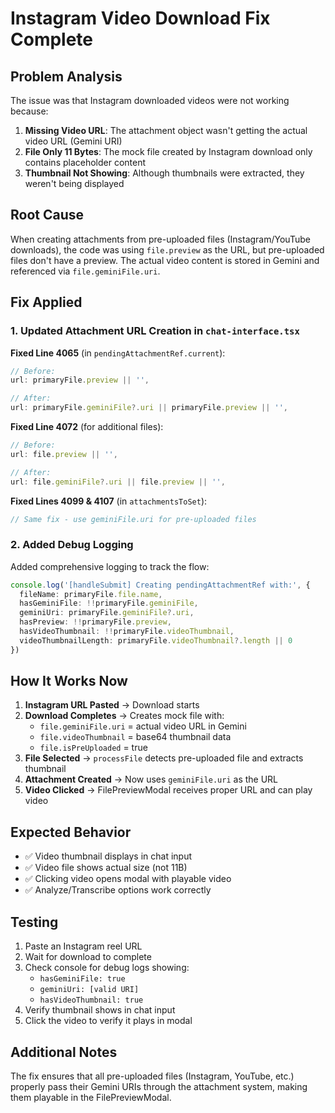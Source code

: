 # Instagram Video Download Fix Complete

## Problem Analysis

The issue was that Instagram downloaded videos were not working because:

1. **Missing Video URL**: The attachment object wasn't getting the actual video URL (Gemini URI)
2. **File Only 11 Bytes**: The mock file created by Instagram download only contains placeholder content
3. **Thumbnail Not Showing**: Although thumbnails were extracted, they weren't being displayed

## Root Cause

When creating attachments from pre-uploaded files (Instagram/YouTube downloads), the code was using `file.preview` as the URL, but pre-uploaded files don't have a preview. The actual video content is stored in Gemini and referenced via `file.geminiFile.uri`.

## Fix Applied

### 1. Updated Attachment URL Creation in `chat-interface.tsx`

**Fixed Line 4065** (in `pendingAttachmentRef.current`):
```typescript
// Before:
url: primaryFile.preview || '',

// After:
url: primaryFile.geminiFile?.uri || primaryFile.preview || '',
```

**Fixed Line 4072** (for additional files):
```typescript
// Before:
url: file.preview || '',

// After:
url: file.geminiFile?.uri || file.preview || '',
```

**Fixed Lines 4099 & 4107** (in `attachmentsToSet`):
```typescript
// Same fix - use geminiFile.uri for pre-uploaded files
```

### 2. Added Debug Logging

Added comprehensive logging to track the flow:
```typescript
console.log('[handleSubmit] Creating pendingAttachmentRef with:', {
  fileName: primaryFile.file.name,
  hasGeminiFile: !!primaryFile.geminiFile,
  geminiUri: primaryFile.geminiFile?.uri,
  hasPreview: !!primaryFile.preview,
  hasVideoThumbnail: !!primaryFile.videoThumbnail,
  videoThumbnailLength: primaryFile.videoThumbnail?.length || 0
})
```

## How It Works Now

1. **Instagram URL Pasted** → Download starts
2. **Download Completes** → Creates mock file with:
   - `file.geminiFile.uri` = actual video URL in Gemini
   - `file.videoThumbnail` = base64 thumbnail data
   - `file.isPreUploaded` = true
3. **File Selected** → `processFile` detects pre-uploaded file and extracts thumbnail
4. **Attachment Created** → Now uses `geminiFile.uri` as the URL
5. **Video Clicked** → FilePreviewModal receives proper URL and can play video

## Expected Behavior

- ✅ Video thumbnail displays in chat input
- ✅ Video file shows actual size (not 11B)
- ✅ Clicking video opens modal with playable video
- ✅ Analyze/Transcribe options work correctly

## Testing

1. Paste an Instagram reel URL
2. Wait for download to complete
3. Check console for debug logs showing:
   - `hasGeminiFile: true`
   - `geminiUri: [valid URI]`
   - `hasVideoThumbnail: true`
4. Verify thumbnail shows in chat input
5. Click the video to verify it plays in modal

## Additional Notes

The fix ensures that all pre-uploaded files (Instagram, YouTube, etc.) properly pass their Gemini URIs through the attachment system, making them playable in the FilePreviewModal.
